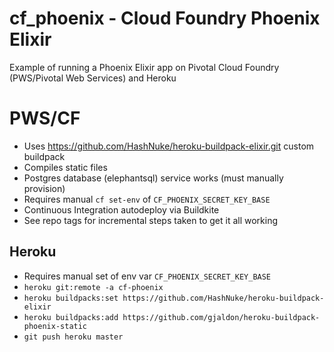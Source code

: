 # cf_phoenix - Cloud Foundry Phoenix Elixir

Example of running a Phoenix Elixir app on Pivotal Cloud Foundry (PWS/Pivotal Web Services)
and Heroku

# PWS/CF

* Uses https://github.com/HashNuke/heroku-buildpack-elixir.git custom buildpack
* Compiles static files
* Postgres database (elephantsql) service works (must manually provision)
* Requires manual `cf set-env` of `CF_PHOENIX_SECRET_KEY_BASE`
* Continuous Integration autodeploy via Buildkite
* See repo tags for incremental steps taken to get it all working

## Heroku

* Requires manual set of env var `CF_PHOENIX_SECRET_KEY_BASE`
* `heroku git:remote -a cf-phoenix`
* `heroku buildpacks:set https://github.com/HashNuke/heroku-buildpack-elixir`
* `heroku buildpacks:add https://github.com/gjaldon/heroku-buildpack-phoenix-static`
* `git push heroku master`
